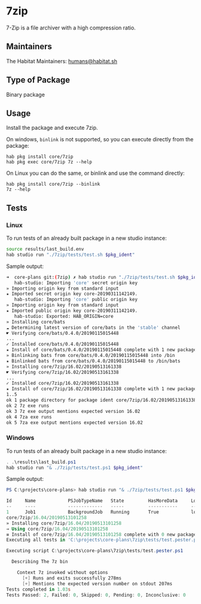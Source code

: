 # 7zip

7-Zip is a file archiver with a high compression ratio.

## Maintainers

The Habitat Maintainers: <humans@habitat.sh>

## Type of Package

Binary package

## Usage

Install the package and execute 7zip.

On windows, `binlink` is not supported, so you can execute directly from the package:

```
hab pkg install core/7zip
hab pkg exec core/7zip 7z --help
```

On Linux you can do the same, or binlink and use the command directly:

```
hab pkg install core/7zip --binlink
7z --help
```

## Tests

### Linux

To run tests of an already built package in a new studio instance:

```bash
source results/last_build.env
hab studio run "./7zip/tests/test.sh $pkg_ident"
```

Sample output:

```bash
➜  core-plans git:(7zip) ✗ hab studio run "./7zip/tests/test.sh $pkg_ident"
   hab-studio: Importing 'core' secret origin key
» Importing origin key from standard input
★ Imported secret origin key core-20190311142149.
   hab-studio: Importing 'core' public origin key
» Importing origin key from standard input
★ Imported public origin key core-20190311142149.
   hab-studio: Exported: HAB_ORIGIN=core
» Installing core/bats
☁ Determining latest version of core/bats in the 'stable' channel
☛ Verifying core/bats/0.4.0/20190115015448
...
✓ Installed core/bats/0.4.0/20190115015448
★ Install of core/bats/0.4.0/20190115015448 complete with 1 new packages installed.
» Binlinking bats from core/bats/0.4.0/20190115015448 into /bin
★ Binlinked bats from core/bats/0.4.0/20190115015448 to /bin/bats
» Installing core/7zip/16.02/20190513161338
☛ Verifying core/7zip/16.02/20190513161338
...
✓ Installed core/7zip/16.02/20190513161338
★ Install of core/7zip/16.02/20190513161338 complete with 1 new packages installed.
1..5
ok 1 package directory for package ident core/7zip/16.02/20190513161338 exists
ok 2 7z exe runs
ok 3 7z exe output mentions expected version 16.02
ok 4 7za exe runs
ok 5 7za exe output mentions expected version 16.02
```

### Windows

To run tests of an already built package in a new studio instance:

```powershell
. .\results\last_build.ps1
hab studio run "& ./7zip/tests/test.ps1 $pkg_ident"
```

Sample output:

```powershell
PS C:\projects\core-plans> hab studio run "& ./7zip/tests/test.ps1 $pkg_ident"

Id     Name            PSJobTypeName   State         HasMoreData     Location             Command
--     ----            -------------   -----         -----------     --------             -------
1      Job1            BackgroundJob   Running       True            localhost            Microsoft.PowerShell.M...
core/7zip/16.04/20190513101258
» Installing core/7zip/16.04/20190513101258
→ Using core/7zip/16.04/20190513101258
≡ Install of core/7zip/16.04/20190513101258 complete with 0 new packages installed.
Executing all tests in 'C:\projects\core-plans\7zip\tests/test.pester.ps1'

Executing script C:\projects\core-plans\7zip\tests/test.pester.ps1

  Describing The 7z bin

    Context 7z invoked without options
      [+] Runs and exits successfully 278ms
      [+] Mentions the expected version number on stdout 207ms
Tests completed in 1.03s
Tests Passed: 2, Failed: 0, Skipped: 0, Pending: 0, Inconclusive: 0

```
